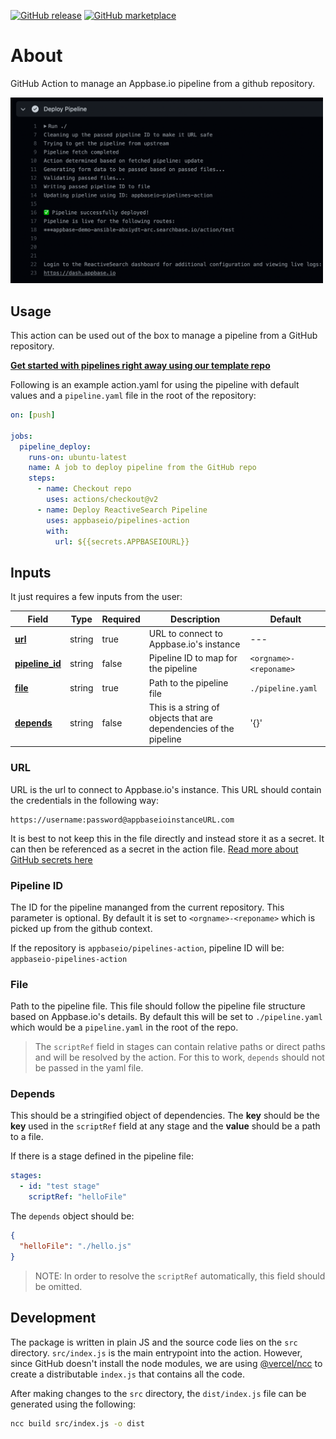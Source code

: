 [![GitHub release](https://img.shields.io/github/v/release/appbaseio/pipelines-action.svg?style=for-the-badge)](https://github.com/appbaseio/pipelines-action/releases/latest)
[![GitHub marketplace](https://img.shields.io/badge/marketplace-reactivesearch--pipelines-pink?logo=github&style=for-the-badge)](https://github.com/marketplace/actions/reactivesearch-pipelines)

# About

GitHub Action to manage an Appbase.io pipeline from a github repository.

<img src="./.github/assets/preview.png" alt="Preview of deploying action" width=500px>

## Usage

This action can be used out of the box to manage a pipeline from a GitHub repository.

**[Get started with pipelines right away using our template repo](https://github.com/appbaseio/pipelines-template)**

Following is an example action.yaml for using the pipeline with default values and a `pipeline.yaml` file in the root of the repository:

```yaml
on: [push]

jobs:
  pipeline_deploy:
    runs-on: ubuntu-latest
    name: A job to deploy pipeline from the GitHub repo
    steps:
      - name: Checkout repo
        uses: actions/checkout@v2
      - name: Deploy ReactiveSearch Pipeline
        uses: appbaseio/pipelines-action
        with:
          url: ${{secrets.APPBASEIOURL}}
```

## Inputs

It just requires a few inputs from the user:

| Field | Type | Required | Description | Default |
| --- | --- | --- | --- | --- |
| **[url](#url)** | string | true | URL to connect to Appbase.io's instance | --- |
| **[pipeline_id](#pipeline-id)** | string | false | Pipeline ID to map for the pipeline | `<orgname>-<reponame>` |
| **[file](#file)** | string | true | Path to the pipeline file | `./pipeline.yaml` |
| **[depends](#depends)** | string | false | This is a string of objects that are dependencies of the pipeline | '{}' |

### URL

URL is the url to connect to Appbase.io's instance. This URL should contain the credentials in the following way:

```
https://username:password@appbaseioinstanceURL.com
```

It is best to not keep this in the file directly and instead store it as a secret. It can then be referenced as a secret in the action file. [Read more about GitHub secrets here](https://docs.github.com/en/actions/security-guides/encrypted-secrets)

### Pipeline ID

The ID for the pipeline mananged from the current repository. This parameter is optional. By default it is set to `<orgname>-<reponame>` which is picked up from the github context.

If the repository is `appbaseio/pipelines-action`, pipeline ID will be: `appbaseio-pipelines-action`

### File

Path to the pipeline file. This file should follow the pipeline file structure based on Appbase.io's details. By default this will be set to `./pipeline.yaml` which would be a `pipeline.yaml` in the root of the repo.

> The `scriptRef` field in stages can contain relative paths or direct paths and will be resolved by the action. For this to work, `depends` should not be passed in the yaml file.

### Depends

This should be a stringified object of dependencies. The **key** should be the **key** used in the `scriptRef` field at any stage and the **value** should be a path to a file.

If there is a stage defined in the pipeline file:

```yaml
stages:
  - id: "test stage"
    scriptRef: "helloFile"
```

The `depends` object should be:

```json
{
  "helloFile": "./hello.js"
}
```

> NOTE: In order to resolve the `scriptRef` automatically, this field should be omitted.


## Development

The package is written in plain JS and the source code lies on the `src` directory. `src/index.js` is the main entrypoint into the action. However, since GitHub doesn't install the node modules, we are using [@vercel/ncc](https://github.com/vercel/ncc) to create a distributable `index.js` that contains all the code.

After making changes to the `src` directory, the `dist/index.js` file can be generated using the following:

```sh
ncc build src/index.js -o dist
```